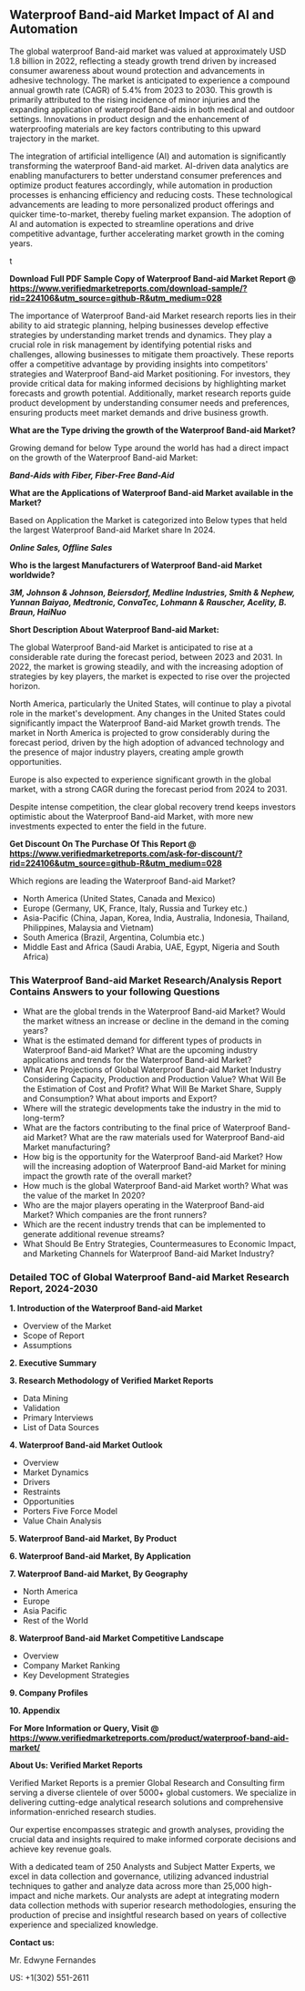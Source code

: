 <h2>Waterproof Band-aid Market Impact of AI and Automation</h2><p>The global waterproof Band-aid market was valued at approximately USD 1.8 billion in 2022, reflecting a steady growth trend driven by increased consumer awareness about wound protection and advancements in adhesive technology. The market is anticipated to experience a compound annual growth rate (CAGR) of 5.4% from 2023 to 2030. This growth is primarily attributed to the rising incidence of minor injuries and the expanding application of waterproof Band-aids in both medical and outdoor settings. Innovations in product design and the enhancement of waterproofing materials are key factors contributing to this upward trajectory in the market.</p><p>The integration of artificial intelligence (AI) and automation is significantly transforming the waterproof Band-aid market. AI-driven data analytics are enabling manufacturers to better understand consumer preferences and optimize product features accordingly, while automation in production processes is enhancing efficiency and reducing costs. These technological advancements are leading to more personalized product offerings and quicker time-to-market, thereby fueling market expansion. The adoption of AI and automation is expected to streamline operations and drive competitive advantage, further accelerating market growth in the coming years.</p>t</p><p id="" class=""><strong>Download Full PDF Sample Copy of Waterproof Band-aid Market Report @ <a href="https://www.verifiedmarketreports.com/download-sample/?rid=224106&utm_source=github-R&utm_medium=028" target="_blank">https://www.verifiedmarketreports.com/download-sample/?rid=224106&utm_source=github-R&utm_medium=028</a></strong></p><p>The importance of&nbsp;Waterproof Band-aid Market research reports lies in their ability to aid strategic planning, helping businesses develop effective strategies by understanding market trends and dynamics. They play a crucial role in risk management by identifying potential risks and challenges, allowing businesses to mitigate them proactively. These reports offer a competitive advantage by providing insights into competitors' strategies and Waterproof Band-aid Market positioning. For investors, they provide critical data for making informed decisions by highlighting market forecasts and growth potential. Additionally, market research reports guide product development by understanding consumer needs and preferences, ensuring products meet market demands and drive business growth.</p><p><strong>What are the&nbsp;Type driving the growth of the Waterproof Band-aid Market?</strong></p><p id="" class="">Growing demand for below Type around the world has had a direct impact on the growth of the Waterproof Band-aid Market:</p><em><strong>Band-Aids with Fiber, Fiber-Free Band-Aid</strong></em></p><strong>What are the&nbsp;Applications&nbsp;of Waterproof Band-aid Market available in the Market?</strong></p><p id="" class="">Based on Application the Market is categorized into Below types that held the largest Waterproof Band-aid Market share In 2024.</p><em><strong>Online Sales, Offline Sales</strong></em></p><strong>Who is the largest Manufacturers of Waterproof Band-aid Market worldwide?</strong></p><p><em><strong>3M, Johnson & Johnson, Beiersdorf, Medline Industries, Smith & Nephew, Yunnan Baiyao, Medtronic, ConvaTec, Lohmann & Rauscher, Acelity, B. Braun, HaiNuo</strong></em></p><p id="" class=""><strong>Short Description About Waterproof Band-aid Market:</strong></p><p>The global Waterproof Band-aid Market is anticipated to rise at a considerable rate during the forecast period, between 2023 and 2031. In 2022, the market is growing steadily, and with the increasing adoption of strategies by key players, the market is expected to rise over the projected horizon.</p><p>North America, particularly the United States, will continue to play a pivotal role in the market's development. Any changes in the United States could significantly impact the Waterproof Band-aid Market growth trends. The market in North America is projected to grow considerably during the forecast period, driven by the high adoption of advanced technology and the presence of major industry players, creating ample growth opportunities.</p><p>Europe is also expected to experience significant growth in the global market, with a strong CAGR during the forecast period from 2024 to 2031.</p><p>Despite intense competition, the clear global recovery trend keeps investors optimistic about the Waterproof Band-aid Market, with more new investments expected to enter the field in the future.</p><p id="" class=""><strong>Get Discount On The Purchase Of This Report @ <a href="https://www.verifiedmarketreports.com/ask-for-discount/?rid=224106&utm_source=github-R&utm_medium=028" target="_blank">https://www.verifiedmarketreports.com/ask-for-discount/?rid=224106&utm_source=github-R&utm_medium=028</a></strong></p>Which regions are leading the Waterproof Band-aid Market?</p><ul><li>North America (United States, Canada and Mexico)</li><li>Europe (Germany, UK, France, Italy, Russia and Turkey etc.)</li><li>Asia-Pacific (China, Japan, Korea, India, Australia, Indonesia, Thailand, Philippines, Malaysia and Vietnam)</li><li>South America (Brazil, Argentina, Columbia etc.)</li><li>Middle East and Africa (Saudi Arabia, UAE, Egypt, Nigeria and South Africa)</li></ul><h3 id="" class="">This Waterproof Band-aid Market Research/Analysis Report Contains Answers to your following Questions</h3><ul><li>What are the global trends in the Waterproof Band-aid Market? Would the market witness an increase or decline in the demand in the coming years?</li><li>What is the estimated demand for different types of products in Waterproof Band-aid Market? What are the upcoming industry applications and trends for the Waterproof Band-aid Market?</li><li>What Are Projections of Global Waterproof Band-aid Market Industry Considering Capacity, Production and Production Value? What Will Be the Estimation of Cost and Profit? What Will Be Market Share, Supply and Consumption? What about imports and Export?</li><li>Where will the strategic developments take the industry in the mid to long-term?</li><li>What are the factors contributing to the final price of Waterproof Band-aid Market? What are the raw materials used for Waterproof Band-aid Market manufacturing?</li><li>How big is the opportunity for the Waterproof Band-aid Market? How will the increasing adoption of Waterproof Band-aid Market for mining impact the growth rate of the overall market?</li><li>How much is the global Waterproof Band-aid Market worth? What was the value of the market In 2020?</li><li>Who are the major players operating in the Waterproof Band-aid Market? Which companies are the front runners?</li><li>Which are the recent industry trends that can be implemented to generate additional revenue streams?</li><li>What Should Be Entry Strategies, Countermeasures to Economic Impact, and Marketing Channels for Waterproof Band-aid Market Industry?</li></ul><h3 id="" class="">Detailed TOC of Global Waterproof Band-aid Market Research Report, 2024-2030</h3><p id="" class=""><strong>1. Introduction of the Waterproof Band-aid Market</strong></p><ul><li>Overview of the Market</li><li>Scope of Report</li><li>Assumptions</li></ul><p id="" class=""><strong>2. Executive Summary</strong></p><p id="" class=""><strong>3. Research Methodology of Verified Market Reports</strong></p><ul><li>Data Mining</li><li>Validation</li><li>Primary Interviews</li><li>List of Data Sources</li></ul><p id="" class=""><strong>4. Waterproof Band-aid Market Outlook</strong></p><ul><li>Overview</li><li>Market Dynamics</li><li>Drivers</li><li>Restraints</li><li>Opportunities</li><li>Porters Five Force Model</li><li>Value Chain Analysis</li></ul><p id="" class=""><strong>5. Waterproof Band-aid Market, By Product</strong></p><p id="" class=""><strong>6. Waterproof Band-aid Market, By Application</strong></p><p id="" class=""><strong>7. Waterproof Band-aid Market, By Geography</strong></p><ul><li>North America</li><li>Europe</li><li>Asia Pacific</li><li>Rest of the World</li></ul><p id="" class=""><strong>8. Waterproof Band-aid Market Competitive Landscape</strong></p><ul><li>Overview</li><li>Company Market Ranking</li><li>Key Development Strategies</li></ul><p id="" class=""><strong>9. Company Profiles</strong></p><p id="" class=""><strong>10. Appendix</strong></p><p id="" class=""><strong>For More Information or Query, Visit @ <a href="https://www.verifiedmarketreports.com/product/waterproof-band-aid-market/" target="_blank">https://www.verifiedmarketreports.com/product/waterproof-band-aid-market/</a></strong></p><p id="" class=""><strong>About Us: Verified Market Reports</strong></p><p id="" class="">Verified Market Reports is a premier Global Research and Consulting firm serving a diverse clientele of over 5000+ global customers. We specialize in delivering cutting-edge analytical research solutions and comprehensive information-enriched research studies.</p><p id="" class="">Our expertise encompasses strategic and growth analyses, providing the crucial data and insights required to make informed corporate decisions and achieve key revenue goals.</p><p id="" class="">With a dedicated team of 250 Analysts and Subject Matter Experts, we excel in data collection and governance, utilizing advanced industrial techniques to gather and analyze data across more than 25,000 high-impact and niche markets. Our analysts are adept at integrating modern data collection methods with superior research methodologies, ensuring the production of precise and insightful research based on years of collective experience and specialized knowledge.</p><p id="" class=""><strong>Contact us:</strong></p><p id="" class="">Mr. Edwyne Fernandes</p><p id="" class="">US: +1(302) 551-2611</p>